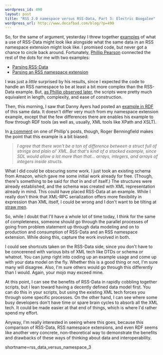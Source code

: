 ```yaml
--- 
wordpress_id: 490
layout: post
title: "RSS 2.0 namespace versus RSS-Data, Part 3: Electric Boogalee"
wordpress_url: http://www.decafbad.com/blog/?p=490
---
```

<p>
So, for the same of argument, yesterday I threw together
<a href="http://www.decafbad.com/blog/tech/rss_data_versus_namespace.html">examples</a>
of what a use of RSS-Data might look like alongside what
the same data in an RSS namespace extension might look like.
I promised code, but never got a chance to circle back around.
Fortunately, <a href="http://www.myelin.co.nz/post/">Phillip Pearson</a>
connected the rest of the dots for me with two examples:
</p>
<ul>
<li><a href="http://www.myelin.co.nz/post/2003/10/3/#200310031">Parsing RSS-Data</a></li>
<li><a href="http://www.myelin.co.nz/post/2003/10/3/#200310032">Parsing an RSS namespace extension</a></li>
</ul>
<p>
I was just a <i>little</i> surprised by his results, since I expected
the code to handle an RSS namespace to be at least a bit more complex
than the RSS-Data example.  But,
<a href="http://www.myelin.co.nz/post/2003/10/3/#200310033">as Phillip observed later</a>,
the scripts were pretty much equivalent in length, complexity, and
ease of construction.
</p>
<p>
Then, this morning, I saw that Danny Ayers had posted an
<a href="http://dannyayers.com/archives/001908.html">example in RDF</a>
of this same data.  It doesn't differ very much from my namespace
extension example, except that the few differences there are enables
his example to flow through RDF tools (as well as, usually, XML tools like
XPath and XSLT).
</p>
<p>
In <a href="http://www.myelin.co.nz/phil/pss/comments.php?u=2&p=200310033&link=http://www.myelin.co.nz/post/2003/10/3/#200310033">a comment</a>
on one of Phillip's posts, though, Roger Benningfield makes
the point that this example is a bit biased:
</p>
<blockquote><i>
I agree that there won't be a ton of difference between a struct full
of strings and plain ol' XML. But that's kind of a stacked example,
since SDL would allow a lot more than that... arrays, integers, and
arrays of integers inside structs.
</i></blockquote>
<p>
What I did could be obscuring some work.  I just took an existing
schema from Amazon, which gave me some initial work already for free.
(Though, there's something to be said for <i>that</i> in and of itself.)
The structures were already established, and the schema was created
with XML representation already in mind.  This could have placed
RSS-Data at an example.  While I really don't think
that XML-RPC serialization offers more flexibility in expression than
XML itself, I could be wrong and I don't want to be tilting
at <a href="http://www.nizkor.org/features/fallacies/straw-man.html">straw men</a>.  
</p>
<p>
So, while I doubt that I'll have a whole lot of time today, I think
for the same of completeness, someone should go through the parallel
processes of going from problem statement up through data modeling and
on to production and consumption of RSS-Data and an RSS namespace
extension.  While doing this, capture the work involved in both.
</p>
<p>
I could see shortcuts taken on the RSS-Data side, since you don't have
to be concerened with various bits of XML tech like DTDs or schema
or whatnot.  You can jump right into coding up an example usage and
come up with your data model on the fly.  Whether this is a good thing
or not, I'm sure many will disagree.  Also, I'm sure others would
go through this differently than I would.  Again, your mojo may
exceed mine.
</p>
<p>
At this point, I can see the benefits of RSS-Data in rapidly cobbling
together scripts, but I lean toward having a decently defined data
model first.  You can do this in your scripts, but using the existing
XML tech forces you through some specific processes.  On the other
hand, I can see where some busy developers don't have time or spare
brain cycles to absorb all the XML tech.  It could be made easier
at that end of things, which is where I'd rather spend my effort.
</p>
<p>
Anyway, I'm really interested in seeing where this goes, because
this comparison of RSS-Data, RSS namespace extensions, and even
RDF seems like another very concrete, non-theoretical way to demonstrate
the benefits and drawbacks of these ways of thinking about data
and interoperability.
</p>
<!--more-->
shortname=rss_data_versus_namespace_3

